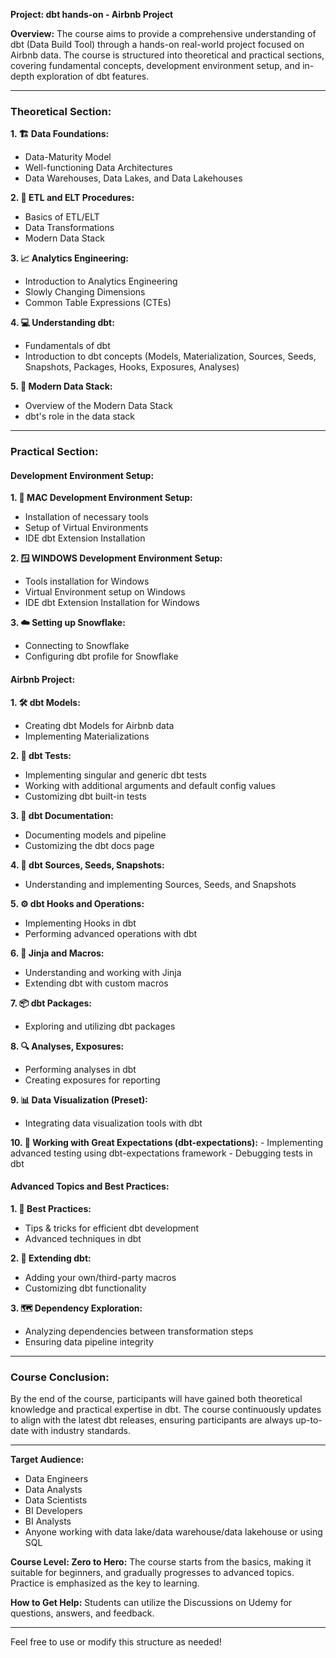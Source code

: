 **Project: dbt hands-on - Airbnb Project**

**Overview:**
The course aims to provide a comprehensive understanding of dbt (Data Build Tool) through a hands-on real-world project focused on Airbnb data. The course is structured into theoretical and practical sections, covering fundamental concepts, development environment setup, and in-depth exploration of dbt features.

---

### Theoretical Section:

**1. 🏗️ Data Foundations:**
   - Data-Maturity Model
   - Well-functioning Data Architectures
   - Data Warehouses, Data Lakes, and Data Lakehouses

**2. 🔄 ETL and ELT Procedures:**
   - Basics of ETL/ELT
   - Data Transformations
   - Modern Data Stack

**3. 📈 Analytics Engineering:**
   - Introduction to Analytics Engineering
   - Slowly Changing Dimensions
   - Common Table Expressions (CTEs)

**4. 💻 Understanding dbt:**
   - Fundamentals of dbt
   - Introduction to dbt concepts (Models, Materialization, Sources, Seeds, Snapshots, Packages, Hooks, Exposures, Analyses)

**5. 🧱 Modern Data Stack:**
   - Overview of the Modern Data Stack
   - dbt's role in the data stack

---

### Practical Section:

#### Development Environment Setup:

**1. 🍏 MAC Development Environment Setup:**
   - Installation of necessary tools
   - Setup of Virtual Environments
   - IDE dbt Extension Installation

**2. 🪟 WINDOWS Development Environment Setup:**
   - Tools installation for Windows
   - Virtual Environment setup on Windows
   - IDE dbt Extension Installation for Windows

**3. ☁️ Setting up Snowflake:**
   - Connecting to Snowflake
   - Configuring dbt profile for Snowflake

#### Airbnb Project:

**1. 🛠️ dbt Models:**
   - Creating dbt Models for Airbnb data
   - Implementing Materializations

**2. 🧪 dbt Tests:**
   - Implementing singular and generic dbt tests
   - Working with additional arguments and default config values
   - Customizing dbt built-in tests

**3. 📄 dbt Documentation:**
   - Documenting models and pipeline
   - Customizing the dbt docs page

**4. 🌱 dbt Sources, Seeds, Snapshots:**
   - Understanding and implementing Sources, Seeds, and Snapshots

**5. ⚙️ dbt Hooks and Operations:**
   - Implementing Hooks in dbt
   - Performing advanced operations with dbt

**6. 🔄 Jinja and Macros:**
   - Understanding and working with Jinja
   - Extending dbt with custom macros

**7. 📦 dbt Packages:**
   - Exploring and utilizing dbt packages

**8. 🔍 Analyses, Exposures:**
   - Performing analyses in dbt
   - Creating exposures for reporting

**9. 📊 Data Visualization (Preset):**
   - Integrating data visualization tools with dbt

**10. 🤔 Working with Great Expectations (dbt-expectations):**
    - Implementing advanced testing using dbt-expectations framework
    - Debugging tests in dbt

#### Advanced Topics and Best Practices:

**1. 🌟 Best Practices:**
   - Tips & tricks for efficient dbt development
   - Advanced techniques in dbt

**2. 🧩 Extending dbt:**
   - Adding your own/third-party macros
   - Customizing dbt functionality

**3. 🗺️ Dependency Exploration:**
   - Analyzing dependencies between transformation steps
   - Ensuring data pipeline integrity

---

### Course Conclusion:

By the end of the course, participants will have gained both theoretical knowledge and practical expertise in dbt. The course continuously updates to align with the latest dbt releases, ensuring participants are always up-to-date with industry standards.

---

**Target Audience:**
- Data Engineers
- Data Analysts
- Data Scientists
- BI Developers
- BI Analysts
- Anyone working with data lake/data warehouse/data lakehouse or using SQL

**Course Level: Zero to Hero:**
The course starts from the basics, making it suitable for beginners, and gradually progresses to advanced topics. Practice is emphasized as the key to learning.

**How to Get Help:**
Students can utilize the Discussions on Udemy for questions, answers, and feedback.

---

Feel free to use or modify this structure as needed!
